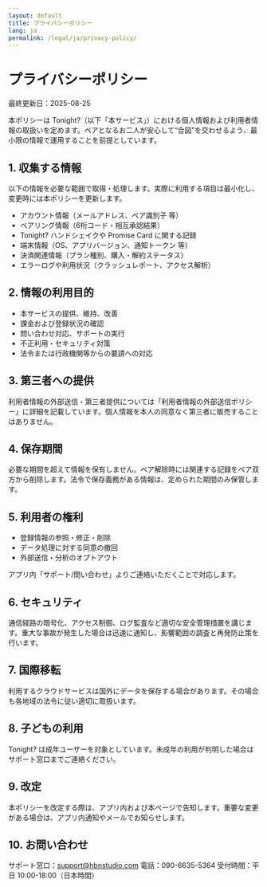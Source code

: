 ```yaml
---
layout: default
title: プライバシーポリシー
lang: ja
permalink: /legal/ja/privacy-policy/
---
```

# プライバシーポリシー

最終更新日：2025-08-25

本ポリシーは Tonight?（以下「本サービス」）における個人情報および利用者情報の取扱いを定めます。ペアとなるお二人が安心して“合図”を交わせるよう、最小限の情報で運用することを前提としています。

## 1. 収集する情報

以下の情報を必要な範囲で取得・処理します。実際に利用する項目は最小化し、変更時には本ポリシーを更新します。

- アカウント情報（メールアドレス、ペア識別子 等）
- ペアリング情報（6桁コード・相互承認結果）
- Tonight? ハンドシェイクや Promise Card に関する記録
- 端末情報（OS、アプリバージョン、通知トークン 等）
- 決済関連情報（プラン種別、購入・解約ステータス）
- エラーログや利用状況（クラッシュレポート、アクセス解析）

## 2. 情報の利用目的

- 本サービスの提供、維持、改善
- 課金および登録状況の確認
- 問い合わせ対応、サポートの実行
- 不正利用・セキュリティ対策
- 法令または行政機関等からの要請への対応

## 3. 第三者への提供

利用者情報の外部送信・第三者提供については「利用者情報の外部送信ポリシー」に詳細を記載しています。個人情報を本人の同意なく第三者に販売することはありません。

## 4. 保存期間

必要な期間を超えて情報を保有しません。ペア解除時には関連する記録をペア双方から削除します。法令で保存義務がある情報は、定められた期間のみ保管します。

## 5. 利用者の権利

- 登録情報の参照・修正・削除
- データ処理に対する同意の撤回
- 外部送信・分析のオプトアウト

アプリ内「サポート/問い合わせ」よりご連絡いただくことで対応します。

## 6. セキュリティ

通信経路の暗号化、アクセス制御、ログ監査など適切な安全管理措置を講じます。重大な事故が発生した場合は迅速に通知し、影響範囲の調査と再発防止策を行います。

## 7. 国際移転

利用するクラウドサービスは国外にデータを保存する場合があります。その場合も各地域の法令に従い適切に取扱います。

## 8. 子どもの利用

Tonight? は成年ユーザーを対象としています。未成年の利用が判明した場合はサポート窓口までご連絡ください。

## 9. 改定

本ポリシーを改定する際は、アプリ内および本ページで告知します。重要な変更がある場合は、アプリ内通知やメールでお知らせします。

## 10. お問い合わせ

サポート窓口：<support@hbnstudio.com>
電話：090-6635-5364
受付時間：平日 10:00-18:00（日本時間）
